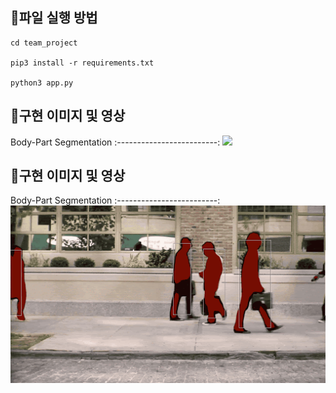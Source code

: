 ## 🎁파일 실행 방법
```
cd team_project

pip3 install -r requirements.txt

python3 app.py
```

## 🎁구현 이미지 및 영상
Body-Part Segmentation
:-------------------------:
![](media/segmentation.gif)

## 🎁구현 이미지 및 영상
Body-Part Segmentation
:-------------------------:
![](media/flow.gif)
